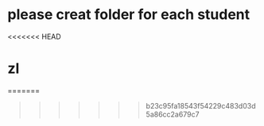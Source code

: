 # please creat folder for each student
<<<<<<< HEAD
# zl
=======
 
>>>>>>> b23c95fa18543f54229c483d03d5a86cc2a679c7
